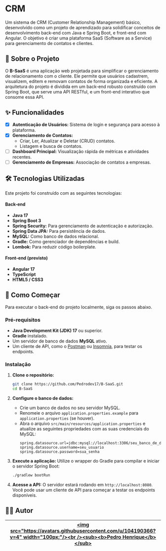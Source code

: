 # CRM 

Um sistema de CRM (Customer Relationship Management) básico, desenvolvido como um projeto de aprendizado para solidificar conceitos de desenvolvimento back-end com Java e Spring Boot, e front-end com Angular. O objetivo é criar uma plataforma SaaS (Software as a Service) para gerenciamento de contatos e clientes.

## 🚀 Sobre o Projeto

O **B-SaaS** é uma aplicação web projetada para simplificar o gerenciamento de relacionamento com o cliente. Ele permite que usuários cadastrem, visualizem, editem e removam contatos de forma organizada e eficiente. A arquitetura do projeto é dividida em um back-end robusto construído com Spring Boot, que serve uma API RESTful, e um front-end interativo que consome essa API.

## ✨ Funcionalidades

  - [x] **Autenticação de Usuários:** Sistema de login e segurança para acesso à plataforma.
  - [x] **Gerenciamento de Contatos:**
      - Criar, Ler, Atualizar e Deletar (CRUD) contatos.
      - Listagem e busca de contatos.
  - [ ] **Dashboard Principal:** Visualização rápida de métricas e atividades recentes.
  - [ ] **Gerenciamento de Empresas:** Associação de contatos a empresas.

## 🛠️ Tecnologias Utilizadas

Este projeto foi construído com as seguintes tecnologias:

#### **Back-end**

  - **Java 17**
  - **Spring Boot 3**
  - **Spring Security:** Para gerenciamento de autenticação e autorização.
  - **Spring Data JPA:** Para persistência de dados.
  - **MySQL:** Como banco de dados relacional.
  - **Gradle:** Como gerenciador de dependências e build.
  - **Lombok:** Para reduzir código boilerplate.

#### **Front-end (previsto)**

  - **Angular 17**
  - **TypeScript**
  - **HTML5 / CSS3**

## 🏁 Como Começar

Para executar o back-end do projeto localmente, siga os passos abaixo.

### **Pré-requisitos**

  - **Java Development Kit (JDK) 17** ou superior.
  - **Gradle** instalado.
  - Um servidor de banco de dados **MySQL** ativo.
  - Um cliente de API, como o [Postman](https://www.postman.com/) ou [Insomnia](https://insomnia.rest/), para testar os endpoints.

### **Instalação**

1.  **Clone o repositório:**

    ```bash
    git clone https://github.com/Pedrodev17/B-SaaS.git
    cd B-SaaS
    ```

2.  **Configure o banco de dados:**

      - Crie um banco de dados no seu servidor MySQL.
      - Renomeie o arquivo `application.properties.example` para `application.properties` (se houver).
      - Abra o arquivo `src/main/resources/application.properties` e atualize as seguintes propriedades com as suas credenciais do MySQL:
        ```properties
        spring.datasource.url=jdbc:mysql://localhost:3306/seu_banco_de_dados
        spring.datasource.username=seu_usuario
        spring.datasource.password=sua_senha
        ```

3.  **Execute a aplicação:**
    Utilize o wrapper do Gradle para compilar e iniciar o servidor Spring Boot:

    ```bash
    ./gradlew bootRun
    ```

4.  **Acesse a API:**
    O servidor estará rodando em `http://localhost:8080`. Você pode usar um cliente de API para começar a testar os endpoints disponíveis.

## 👨‍💻 Autor

| [\<img src="https://avatars.githubusercontent.com/u/104190366?v=4" width="100px;"/\>\<br /\>\<sub\>\<b\>Pedro Henrique\</b\>\</sub\>](https://github.com/Pedrodev17) |
| :---: |
